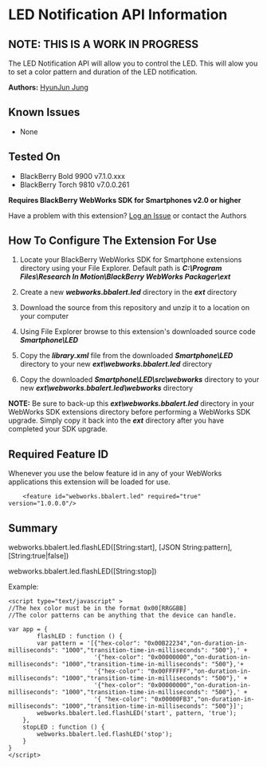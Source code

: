 # LED Notification API Information

## NOTE: THIS IS A WORK IN PROGRESS

The LED Notification API will allow you to control the LED. This will alow you to set a color pattern and duration of the LED notification. 

**Authors:** [HyunJun Jung](https://github.com/hjung)

## Known Issues

* None

## Tested On

* BlackBerry Bold 9900 v7.1.0.xxx
* BlackBerry Torch 9810 v7.0.0.261


**Requires BlackBerry WebWorks SDK for Smartphones v2.0 or higher**

Have a problem with this extension?  [Log an Issue](https://github.com/blackberry/WebWorks-Community-APIs/issues) or contact the Authors

## How To Configure The Extension For Use

1. Locate your BlackBerry WebWorks SDK for Smartphone extensions directory using your File Explorer.  Default path is _**C:\Program Files\Research In Motion\BlackBerry WebWorks Packager\ext**_

2. Create a new _**webworks.bbalert.led**_ directory in the _**ext**_ directory

3. Download the source from this repository and unzip it to a location on your computer

4. Using File Explorer browse to this extension's downloaded source code _**Smartphone\LED**_

5. Copy the _**library.xml**_ file from the downloaded _**Smartphone\LED**_ directory to your new _**ext\webworks.bbalert.led**_ directory

6. Copy the downloaded _**Smartphone\LED\src\webworks**_ directory to your new _**ext\webworks.bbalert.led\webworks**_ directory

**NOTE:** Be sure to back-up this _**ext\webworks.bbalert.led**_ directory in your WebWorks SDK extensions directory before performing a WebWorks SDK upgrade. Simply copy it back into the _**ext**_ directory after you have completed your SDK upgrade.

## Required Feature ID
Whenever you use the below feature id in any of your WebWorks applications this extension will be loaded for use.

    	<feature id="webworks.bbalert.led" required="true" version="1.0.0.0"/>

## Summary

webworks.bbalert.led.flashLED([String:start], [JSON String:pattern], [String:true|false])

webworks.bbalert.led.flashLED([String:stop])


Example:

    
    <script type="text/javascript" >
    //The hex color must be in the format 0x00[RRGGBB]
    //The color patterns can be anything that the device can handle.
    
    var app = {
    		flashLED : function () {
    		var pattern = '[{"hex-color": "0x00B22234","on-duration-in-milliseconds": "1000","transition-time-in-milliseconds": "500"},' +
    						'{"hex-color": "0x00000000","on-duration-in-milliseconds": "1000","transition-time-in-milliseconds": "500"},'+
    						'{"hex-color": "0x00FFFFFF","on-duration-in-milliseconds": "1000","transition-time-in-milliseconds": "500"},' +
    						'{"hex-color": "0x00000000","on-duration-in-milliseconds": "1000","transition-time-in-milliseconds": "500"},' +
    						'{ "hex-color": "0x00000FB3","on-duration-in-milliseconds": "1000","transition-time-in-milliseconds": "500"}]';
    		webworks.bbalert.led.flashLED('start', pattern, 'true');
    	},
    	stopLED : function () {
    		webworks.bbalert.led.flashLED('stop');
    	}
    }
    </script>

